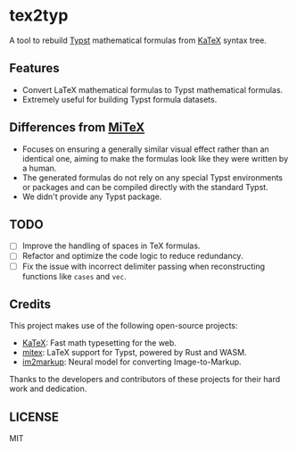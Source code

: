 # tex2typ

A tool to rebuild [Typst](https://typst.app/) mathematical formulas from [KaTeX](https://katex.org/) syntax tree.

## Features

- Convert LaTeX mathematical formulas to Typst mathematical formulas.
- Extremely useful for building Typst formula datasets.

## Differences from [MiTeX](https://github.com/mitex-rs/mitex)

- Focuses on ensuring a generally similar visual effect rather than an identical one, aiming to make the formulas look like they were written by a human.
- The generated formulas do not rely on any special Typst environments or packages and can be compiled directly with the standard Typst.
- We didn't provide any Typst package.

## TODO

- [ ] Improve the handling of spaces in TeX formulas.
- [ ] Refactor and optimize the code logic to reduce redundancy.
- [ ] Fix the issue with incorrect delimiter passing when reconstructing functions like `cases` and `vec`.

## Credits
This project makes use of the following open-source projects:

- [KaTeX](https://github.com/KaTeX/KaTeX): Fast math typesetting for the web.
- [mitex](https://github.com/mitex-rs/mitex): LaTeX support for Typst, powered by Rust and WASM.
- [im2markup](https://github.com/harvardnlp/im2markup/): Neural model for converting Image-to-Markup.

Thanks to the developers and contributors of these projects for their hard work and dedication.


## LICENSE

MIT
